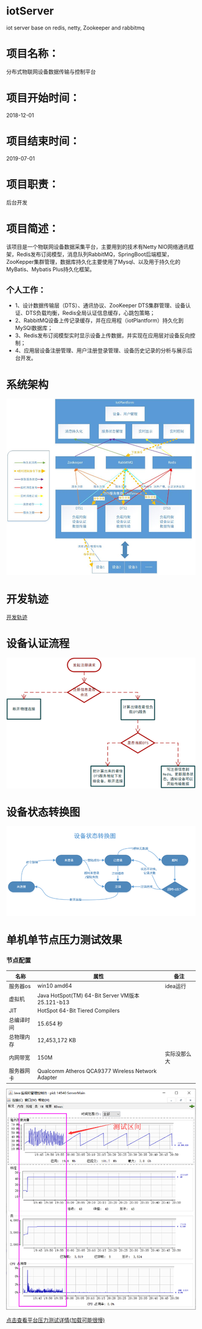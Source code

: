 # iotServer
iot server base on redis, netty, Zookeeper and rabbitmq



# 项目名称：
分布式物联网设备数据传输与控制平台
# 项目开始时间：
2018-12-01
# 项目结束时间：
2019-07-01

# 项目职责：
后台开发
# 项目简述：
该项目是一个物联网设备数据采集平台，主要用到的技术有Netty NIO网络通讯框架，Redis发布订阅模型，消息队列RabbitMQ，SpringBoot后端框架，ZooKepper集群管理，数据库持久化主要使用了Mysql、以及用于持久化的MyBatis、Mybatis Plus持久化框架。 
## 个人工作：
 - 1、设计数据传输层（DTS）、通讯协议、ZooKeeper DTS集群管理、设备认证、DTS负载均衡，Redis全局认证信息缓存，心跳包策略； 
 - 2、RabbitMQ设备上传记录缓存，并在应用程（iotPlantform）持久化到MySQl数据库； 
 - 3、Redis发布订阅模型实时显示设备上传数据，并实现在应用层对设备反向控制； 
 - 4、应用层设备注册管理、用户注册登录管理、设备历史记录的分析与展示后台开发。
# 系统架构
![系统架构](img/system.jpg)
# 开发轨迹
[开发轨迹](https://github.com/dyingstraw/iotServer/commits/master)
# 设备认证流程
![dev](img/dev.png)
# 设备状态转换图
![设备状态转换](img/deviceStatus.png)
# 单机单节点压力测试效果
### 节点配置
名称|属性|备注
---|---|---
服务器os|win10 amd64|idea运行
虚拟机|Java HotSpot(TM) 64-Bit Server VM版本 25.121-b13||
JIT|HotSpot 64-Bit Tiered Compilers|
总编译时间|15.654 秒|
总物理内存|12,453,172 KB|
内网带宽|150M|实际没那么大
服务器网卡|Qualcomm Atheros QCA9377 Wireless Network Adapter

![jvm活动概况](img/jvm.png)

[点击查看平台压力测试详情(加载可能很慢)](https://htmlpreview.github.io/?https://raw.githubusercontent.com/dyingstraw/iotServer/master/img/mytest/index.html)




